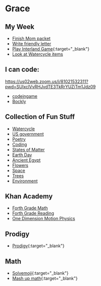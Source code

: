 # Grace

## My Week

- [Finish Mom packet]()
- [Write friendly letter]()
- [Play Interland Game](https://beinternetawesome.withgoogle.com/en_us/interland){:target="\_blank"}
- [Look at Watercycle items](Topics/watercycle.md)

## I can code:

https://us02web.zoom.us/j/81021532311?pwd=SUlxclVvRHJvdTE3TkRrYUZiTm1Jdz09

- [codeingame](https://www.codingame.com/start)
- [Bockly](https://developers.google.com/blockly)

## Collection of Fun Stuff

- [Watercycle](Topics/watercycle.md)
- [US government](Topics/government.md)
- [Poetry](Topics/poetry.md)
- [Coding](Topics/Code.md)
- [States of Matter](Topics/statesofmatter.md)
- [Earth Day](Topics/earthDay.md)
- [Ancient Egypt](Topics/Egypt.md)
- [Flowers](Topics/Flowers.md)
- [Space](Topics/Space.md)
- [Trees](Topics/Trees.md)
- [Environment](Topic/environment.md)

## Khan Academy

- [Forth Grade Math](https://www.khanacademy.org/math/cc-fourth-grade-math)
- [Forth Grade Reading](https://www.khanacademy.org/ela/cc-4th-reading-vocab)
- [One Dimension Motion Physics](https://www.khanacademy.org/science/physics/one-dimensional-motion)

## Prodigy

- [Prodigy](https://play.prodigygame.com){:target="\_blank"}

## Math

- [Solvemoji](https://www.solvemoji.com/Puzzle/Puzzle/46585/){:target="\_blank"}
- [Mash up math](https://www.mashupmath.com/blog/2016/12/3/are-you-ready-for-12-days-of-holiday-math-challenges-xmmxg?rq=halloween){:target="\_blank"}
